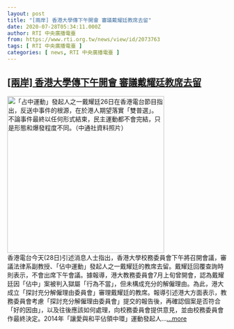 ```yaml
---
layout: post
title: "[兩岸] 香港大學傳下午開會 審議戴耀廷教席去留"
date: 2020-07-28T05:34:11.000Z
author: RTI 中央廣播電臺
from: https://www.rti.org.tw/news/view/id/2073763
tags: [ RTI 中央廣播電臺 ]
categories: [ news, RTI 中央廣播電臺 ]
---
```

<!--1595914451000-->
[[兩岸] 香港大學傳下午開會 審議戴耀廷教席去留](https://www.rti.org.tw/news/view/id/2073763)
------

<div>
<img src="https://static.rti.org.tw/assets/thumbnails/2019/08/26/20190826000068M.jpg" width="360" alt="「占中運動」發起人之一戴耀廷26日在香港電台節目指出，反送中事件的根源，在於港人期望落實「雙普選」。不論事件最終以任何形式結束，民主運動都不會完結，只是形態和爆發程度不同。（中通社資料照片）" title="「占中運動」發起人之一戴耀廷26日在香港電台節目指出，反送中事件的根源，在於港人期望落實「雙普選」。不論事件最終以任何形式結束，民主運動都不會完結，只是形態和爆發程度不同。（中通社資料照片）"><br>香港電台今天(28日)引述消息人士指出，香港大學校務委員會下午將召開會議，審議法律系副教授、「佔中運動」發起人之一戴耀廷的教席去留。戴耀廷回覆查詢時則表示，不會出席下午會議。據報導，港大教務委員會7月上旬曾開會，認為戴耀廷因「佔中」案被判入獄屬「行為不當」，但未構成充分的解僱理由。為此，港大成立「探討充分解僱理由委員會」審理戴耀廷的教席。報導引述港大方面表示，教務委員會考慮「探討充分解僱理由委員會」提交的報告後，再確認個案是否符合「好的因由」，以及往後應該如何處理，向校務委員會提供意見，並由校務委員會作最終決定。2014年「讓愛與和平佔領中環」運動發起人...<a target="_blank" href="https://www.rti.org.tw/news/view/id/2073763">...more</a>
</div>
